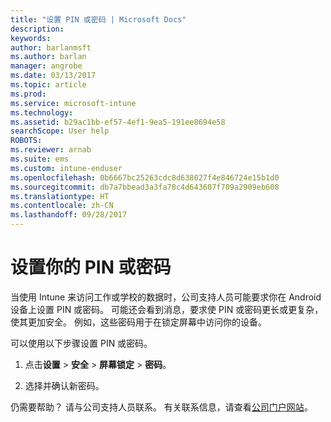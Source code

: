 ```yaml
---
title: "设置 PIN 或密码 | Microsoft Docs"
description: 
keywords: 
author: barlanmsft
ms.author: barlan
manager: angrobe
ms.date: 03/13/2017
ms.topic: article
ms.prod: 
ms.service: microsoft-intune
ms.technology: 
ms.assetid: b29ac1bb-ef57-4ef1-9ea5-191ee8694e58
searchScope: User help
ROBOTS: 
ms.reviewer: arnab
ms.suite: ems
ms.custom: intune-enduser
ms.openlocfilehash: 0b6667bc25263cdc8d638027f4e846724e15b1d0
ms.sourcegitcommit: db7a7bbead3a3fa78c4d643607f709a2909eb608
ms.translationtype: HT
ms.contentlocale: zh-CN
ms.lasthandoff: 09/28/2017
---
```

# <a name="set-your-pin-or-password"></a>设置你的 PIN 或密码

当使用 Intune 来访问工作或学校的数据时，公司支持人员可能要求你在 Android 设备上设置 PIN 或密码。 可能还会看到消息，要求使 PIN 或密码更长或更复杂，使其更加安全。 例如，这些密码用于在锁定屏幕中访问你的设备。

可以使用以下步骤设置 PIN 或密码。

1.  点击**设置** &gt; **安全** &gt; **屏幕锁定** &gt; **密码**。

2.  选择并确认新密码。


仍需要帮助？ 请与公司支持人员联系。 有关联系信息，请查看[公司门户网站](https://portal.manage.microsoft.com)。
